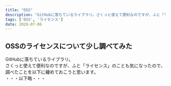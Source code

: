 ```yaml
---
title: "OSS"
description: "GitHubに落ちているライブラリ。さくっと使えて便利なのですが、ふと「ライセンス」のことも気になったので、調べたことを以下に纏めておこうと思います。"
tags: ['OSS', 'ライセンス']
date: 2020-07-06
---
```


## OSSのライセンスについて少し調べてみた

GitHubに落ちているライブラリ。  
さくっと使えて便利なのですが、ふと「ライセンス」のことも気になったので、調べたことを以下に纏めておこうと思います。  
・・・以下略・・・
